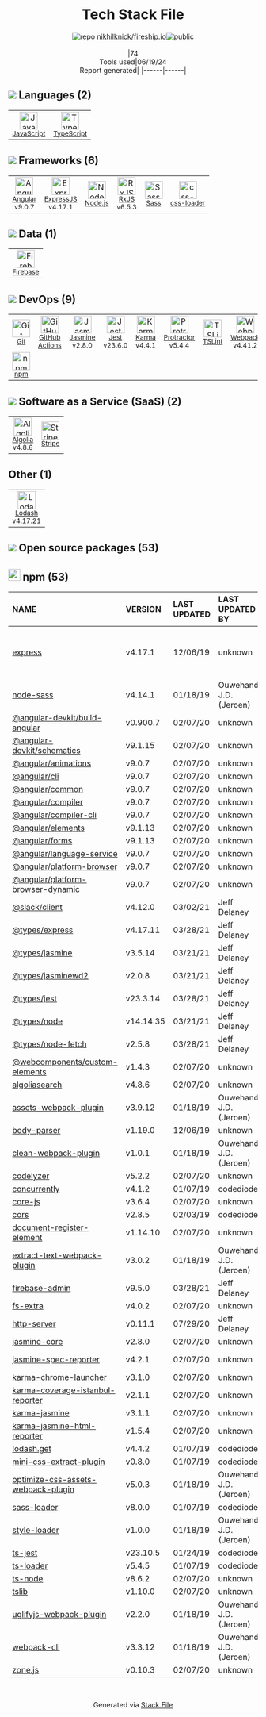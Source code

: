 <!--
&lt;--- Readme.md Snippet without images Start ---&gt;
## Tech Stack
nikhilknick/fireship.io is built on the following main stack:

- [JavaScript](https://developer.mozilla.org/en-US/docs/Web/JavaScript) – Languages
- [TypeScript](http://www.typescriptlang.org) – Languages
- [Angular](https://angular.io) – Javascript MVC Frameworks
- [ExpressJS](http://expressjs.com/) – Microframeworks (Backend)
- [Node.js](http://nodejs.org/) – Frameworks (Full Stack)
- [RxJS](http://reactivex.io/rxjs/) – Concurrency Frameworks
- [Sass](http://sass-lang.com/) – CSS Pre-processors / Extensions
- [css-loader](https://github.com/webpack-contrib/css-loader) – CSS Pre-processors / Extensions
- [Firebase](https://firebase.google.com/) – Realtime Backend / API
- [GitHub Actions](https://github.com/features/actions) – Continuous Integration
- [Jasmine](http://jasmine.github.io/) – Javascript Testing Framework
- [Jest](http://facebook.github.io/jest/) – Javascript Testing Framework
- [Karma](http://karma-runner.github.io/) – Browser Testing
- [Protractor](http://angular.github.io/protractor) – Javascript Testing Framework
- [TSLint](https://github.com/palantir/tslint) – Code Review
- [Webpack](http://webpack.js.org) – JS Build Tools / JS Task Runners
- [Algolia](https://www.algolia.com/?utm_source=stackshare&utm_medium=referral) – Search as a Service
- [Stripe](https://stripe.com) – Payment Services
- [Lodash](https://lodash.com) – Javascript Utilities & Libraries

Full tech stack [here](/techstack.md)

&lt;--- Readme.md Snippet without images End ---&gt;

&lt;--- Readme.md Snippet with images Start ---&gt;
## Tech Stack
nikhilknick/fireship.io is built on the following main stack:

- <img width='25' height='25' src='https://img.stackshare.io/service/1209/javascript.jpeg' alt='JavaScript'/> [JavaScript](https://developer.mozilla.org/en-US/docs/Web/JavaScript) – Languages
- <img width='25' height='25' src='https://img.stackshare.io/service/1612/bynNY5dJ.jpg' alt='TypeScript'/> [TypeScript](http://www.typescriptlang.org) – Languages
- <img width='25' height='25' src='https://img.stackshare.io/service/3745/cb8U-gL6_400x400.jpg' alt='Angular'/> [Angular](https://angular.io) – Javascript MVC Frameworks
- <img width='25' height='25' src='https://img.stackshare.io/service/1163/hashtag.png' alt='ExpressJS'/> [ExpressJS](http://expressjs.com/) – Microframeworks (Backend)
- <img width='25' height='25' src='https://img.stackshare.io/service/1011/n1JRsFeB_400x400.png' alt='Node.js'/> [Node.js](http://nodejs.org/) – Frameworks (Full Stack)
- <img width='25' height='25' src='https://img.stackshare.io/service/1796/984368.png' alt='RxJS'/> [RxJS](http://reactivex.io/rxjs/) – Concurrency Frameworks
- <img width='25' height='25' src='https://img.stackshare.io/service/1171/jCR2zNJV.png' alt='Sass'/> [Sass](http://sass-lang.com/) – CSS Pre-processors / Extensions
- <img width='25' height='25' src='https://img.stackshare.io/service/8074/default_d2b16fd6997fb2e164de645a34f9b8d5a880d999.png' alt='css-loader'/> [css-loader](https://github.com/webpack-contrib/css-loader) – CSS Pre-processors / Extensions
- <img width='25' height='25' src='https://img.stackshare.io/service/116/cZLxNFZS.jpg' alt='Firebase'/> [Firebase](https://firebase.google.com/) – Realtime Backend / API
- <img width='25' height='25' src='https://img.stackshare.io/service/11563/actions.png' alt='GitHub Actions'/> [GitHub Actions](https://github.com/features/actions) – Continuous Integration
- <img width='25' height='25' src='https://img.stackshare.io/service/831/7c0b595409af531b9cdeb07f8c513e8b.png' alt='Jasmine'/> [Jasmine](http://jasmine.github.io/) – Javascript Testing Framework
- <img width='25' height='25' src='https://img.stackshare.io/service/830/jest.png' alt='Jest'/> [Jest](http://facebook.github.io/jest/) – Javascript Testing Framework
- <img width='25' height='25' src='https://img.stackshare.io/service/1420/TidYGd6a.png' alt='Karma'/> [Karma](http://karma-runner.github.io/) – Browser Testing
- <img width='25' height='25' src='https://img.stackshare.io/service/1754/protractor-logo1.png' alt='Protractor'/> [Protractor](http://angular.github.io/protractor) – Javascript Testing Framework
- <img width='25' height='25' src='https://img.stackshare.io/service/5561/303157.png' alt='TSLint'/> [TSLint](https://github.com/palantir/tslint) – Code Review
- <img width='25' height='25' src='https://img.stackshare.io/service/1682/IMG_4636.PNG' alt='Webpack'/> [Webpack](http://webpack.js.org) – JS Build Tools / JS Task Runners
- <img width='25' height='25' src='https://img.stackshare.io/service/589/default_452afb716f8f4b904f267638e5c6b9172f9fa06d.png' alt='Algolia'/> [Algolia](https://www.algolia.com/?utm_source=stackshare&utm_medium=referral) – Search as a Service
- <img width='25' height='25' src='https://img.stackshare.io/service/97/eW6tXeq3.png' alt='Stripe'/> [Stripe](https://stripe.com) – Payment Services
- <img width='25' height='25' src='https://img.stackshare.io/service/2438/lodash.png' alt='Lodash'/> [Lodash](https://lodash.com) – Javascript Utilities & Libraries

Full tech stack [here](/techstack.md)

&lt;--- Readme.md Snippet with images End ---&gt;
-->
<div align="center">

# Tech Stack File
![](https://img.stackshare.io/repo.svg "repo") [nikhilknick/fireship.io](https://github.com/nikhilknick/fireship.io)![](https://img.stackshare.io/public_badge.svg "public")
<br/><br/>
|74<br/>Tools used|06/19/24 <br/>Report generated|
|------|------|
</div>

## <img src='https://img.stackshare.io/languages.svg'/> Languages (2)
<table><tr>
  <td align='center'>
  <img width='36' height='36' src='https://img.stackshare.io/service/1209/javascript.jpeg' alt='JavaScript'>
  <br>
  <sub><a href="https://developer.mozilla.org/en-US/docs/Web/JavaScript">JavaScript</a></sub>
  <br>
  <sub></sub>
</td>

<td align='center'>
  <img width='36' height='36' src='https://img.stackshare.io/service/1612/bynNY5dJ.jpg' alt='TypeScript'>
  <br>
  <sub><a href="http://www.typescriptlang.org">TypeScript</a></sub>
  <br>
  <sub></sub>
</td>

</tr>
</table>

## <img src='https://img.stackshare.io/frameworks.svg'/> Frameworks (6)
<table><tr>
  <td align='center'>
  <img width='36' height='36' src='https://img.stackshare.io/service/3745/cb8U-gL6_400x400.jpg' alt='Angular'>
  <br>
  <sub><a href="https://angular.io">Angular</a></sub>
  <br>
  <sub>v9.0.7</sub>
</td>

<td align='center'>
  <img width='36' height='36' src='https://img.stackshare.io/service/1163/hashtag.png' alt='ExpressJS'>
  <br>
  <sub><a href="http://expressjs.com/">ExpressJS</a></sub>
  <br>
  <sub>v4.17.1</sub>
</td>

<td align='center'>
  <img width='36' height='36' src='https://img.stackshare.io/service/1011/n1JRsFeB_400x400.png' alt='Node.js'>
  <br>
  <sub><a href="http://nodejs.org/">Node.js</a></sub>
  <br>
  <sub></sub>
</td>

<td align='center'>
  <img width='36' height='36' src='https://img.stackshare.io/service/1796/984368.png' alt='RxJS'>
  <br>
  <sub><a href="http://reactivex.io/rxjs/">RxJS</a></sub>
  <br>
  <sub>v6.5.3</sub>
</td>

<td align='center'>
  <img width='36' height='36' src='https://img.stackshare.io/service/1171/jCR2zNJV.png' alt='Sass'>
  <br>
  <sub><a href="http://sass-lang.com/">Sass</a></sub>
  <br>
  <sub></sub>
</td>

<td align='center'>
  <img width='36' height='36' src='https://img.stackshare.io/service/8074/default_d2b16fd6997fb2e164de645a34f9b8d5a880d999.png' alt='css-loader'>
  <br>
  <sub><a href="https://github.com/webpack-contrib/css-loader">css-loader</a></sub>
  <br>
  <sub></sub>
</td>

</tr>
</table>

## <img src='https://img.stackshare.io/databases.svg'/> Data (1)
<table><tr>
  <td align='center'>
  <img width='36' height='36' src='https://img.stackshare.io/service/116/cZLxNFZS.jpg' alt='Firebase'>
  <br>
  <sub><a href="https://firebase.google.com/">Firebase</a></sub>
  <br>
  <sub></sub>
</td>

</tr>
</table>

## <img src='https://img.stackshare.io/devops.svg'/> DevOps (9)
<table><tr>
  <td align='center'>
  <img width='36' height='36' src='https://img.stackshare.io/service/1046/git.png' alt='Git'>
  <br>
  <sub><a href="http://git-scm.com/">Git</a></sub>
  <br>
  <sub></sub>
</td>

<td align='center'>
  <img width='36' height='36' src='https://img.stackshare.io/service/11563/actions.png' alt='GitHub Actions'>
  <br>
  <sub><a href="https://github.com/features/actions">GitHub Actions</a></sub>
  <br>
  <sub></sub>
</td>

<td align='center'>
  <img width='36' height='36' src='https://img.stackshare.io/service/831/7c0b595409af531b9cdeb07f8c513e8b.png' alt='Jasmine'>
  <br>
  <sub><a href="http://jasmine.github.io/">Jasmine</a></sub>
  <br>
  <sub>v2.8.0</sub>
</td>

<td align='center'>
  <img width='36' height='36' src='https://img.stackshare.io/service/830/jest.png' alt='Jest'>
  <br>
  <sub><a href="http://facebook.github.io/jest/">Jest</a></sub>
  <br>
  <sub>v23.6.0</sub>
</td>

<td align='center'>
  <img width='36' height='36' src='https://img.stackshare.io/service/1420/TidYGd6a.png' alt='Karma'>
  <br>
  <sub><a href="http://karma-runner.github.io/">Karma</a></sub>
  <br>
  <sub>v4.4.1</sub>
</td>

<td align='center'>
  <img width='36' height='36' src='https://img.stackshare.io/service/1754/protractor-logo1.png' alt='Protractor'>
  <br>
  <sub><a href="http://angular.github.io/protractor">Protractor</a></sub>
  <br>
  <sub>v5.4.4</sub>
</td>

<td align='center'>
  <img width='36' height='36' src='https://img.stackshare.io/service/5561/303157.png' alt='TSLint'>
  <br>
  <sub><a href="https://github.com/palantir/tslint">TSLint</a></sub>
  <br>
  <sub></sub>
</td>

<td align='center'>
  <img width='36' height='36' src='https://img.stackshare.io/service/1682/IMG_4636.PNG' alt='Webpack'>
  <br>
  <sub><a href="http://webpack.js.org">Webpack</a></sub>
  <br>
  <sub>v4.41.2</sub>
</td>

</tr>
<tr>
  <td align='center'>
  <img width='36' height='36' src='https://img.stackshare.io/service/1120/lejvzrnlpb308aftn31u.png' alt='npm'>
  <br>
  <sub><a href="https://www.npmjs.com/">npm</a></sub>
  <br>
  <sub></sub>
</td>

</tr>
</table>

## <img src='https://img.stackshare.io/saas.svg'/> Software as a Service (SaaS) (2)
<table><tr>
  <td align='center'>
  <img width='36' height='36' src='https://img.stackshare.io/service/589/default_452afb716f8f4b904f267638e5c6b9172f9fa06d.png' alt='Algolia'>
  <br>
  <sub><a href="https://www.algolia.com/?utm_source=stackshare&utm_medium=referral">Algolia</a></sub>
  <br>
  <sub>v4.8.6</sub>
</td>

<td align='center'>
  <img width='36' height='36' src='https://img.stackshare.io/service/97/eW6tXeq3.png' alt='Stripe'>
  <br>
  <sub><a href="https://stripe.com">Stripe</a></sub>
  <br>
  <sub></sub>
</td>

</tr>
</table>

## Other (1)
<table><tr>
  <td align='center'>
  <img width='36' height='36' src='https://img.stackshare.io/service/2438/lodash.png' alt='Lodash'>
  <br>
  <sub><a href="https://lodash.com">Lodash</a></sub>
  <br>
  <sub>v4.17.21</sub>
</td>

</tr>
</table>


## <img src='https://img.stackshare.io/group.svg' /> Open source packages (53)</h2>

## <img width='24' height='24' src='https://img.stackshare.io/service/1120/lejvzrnlpb308aftn31u.png'/> npm (53)

|NAME|VERSION|LAST UPDATED|LAST UPDATED BY|LICENSE|VULNERABILITIES|
|:------|:------|:------|:------|:------|:------|
|[express](https://www.npmjs.com/express)|v4.17.1|12/06/19|unknown |MIT|[CVE-2022-24999](https://github.com/advisories/GHSA-hrpp-h998-j3pp) (High)<br/>[CVE-2024-29041](https://github.com/advisories/GHSA-rv95-896h-c2vc) (Moderate)|
|[node-sass](https://www.npmjs.com/node-sass)|v4.14.1|01/18/19|Ouwehand, J.D. (Jeroen) |MIT|[CVE-2020-24025](https://github.com/advisories/GHSA-r8f7-9pfq-mjmv) (Moderate)|
|[@angular-devkit/build-angular](https://www.npmjs.com/@angular-devkit/build-angular)|v0.900.7|02/07/20|unknown |MIT|N/A|
|[@angular-devkit/schematics](https://www.npmjs.com/@angular-devkit/schematics)|v9.1.15|02/07/20|unknown |MIT|N/A|
|[@angular/animations](https://www.npmjs.com/@angular/animations)|v9.0.7|02/07/20|unknown |MIT|N/A|
|[@angular/cli](https://www.npmjs.com/@angular/cli)|v9.0.7|02/07/20|unknown |MIT|N/A|
|[@angular/common](https://www.npmjs.com/@angular/common)|v9.0.7|02/07/20|unknown |MIT|N/A|
|[@angular/compiler](https://www.npmjs.com/@angular/compiler)|v9.0.7|02/07/20|unknown |MIT|N/A|
|[@angular/compiler-cli](https://www.npmjs.com/@angular/compiler-cli)|v9.0.7|02/07/20|unknown |MIT|N/A|
|[@angular/elements](https://www.npmjs.com/@angular/elements)|v9.1.13|02/07/20|unknown |MIT|N/A|
|[@angular/forms](https://www.npmjs.com/@angular/forms)|v9.1.13|02/07/20|unknown |MIT|N/A|
|[@angular/language-service](https://www.npmjs.com/@angular/language-service)|v9.0.7|02/07/20|unknown |MIT|N/A|
|[@angular/platform-browser](https://www.npmjs.com/@angular/platform-browser)|v9.0.7|02/07/20|unknown |MIT|N/A|
|[@angular/platform-browser-dynamic](https://www.npmjs.com/@angular/platform-browser-dynamic)|v9.0.7|02/07/20|unknown |MIT|N/A|
|[@slack/client](https://www.npmjs.com/@slack/client)|v4.12.0|03/02/21|Jeff Delaney |MIT|N/A|
|[@types/express](https://www.npmjs.com/@types/express)|v4.17.11|03/28/21|Jeff Delaney |MIT|N/A|
|[@types/jasmine](https://www.npmjs.com/@types/jasmine)|v3.5.14|03/21/21|Jeff Delaney |MIT|N/A|
|[@types/jasminewd2](https://www.npmjs.com/@types/jasminewd2)|v2.0.8|03/21/21|Jeff Delaney |MIT|N/A|
|[@types/jest](https://www.npmjs.com/@types/jest)|v23.3.14|03/28/21|Jeff Delaney |MIT|N/A|
|[@types/node](https://www.npmjs.com/@types/node)|v14.14.35|03/21/21|Jeff Delaney |MIT|N/A|
|[@types/node-fetch](https://www.npmjs.com/@types/node-fetch)|v2.5.8|03/28/21|Jeff Delaney |MIT|N/A|
|[@webcomponents/custom-elements](https://www.npmjs.com/@webcomponents/custom-elements)|v1.4.3|02/07/20|unknown |BSD-3-Clause|N/A|
|[algoliasearch](https://www.npmjs.com/algoliasearch)|v4.8.6|02/07/20|unknown |MIT|N/A|
|[assets-webpack-plugin](https://www.npmjs.com/assets-webpack-plugin)|v3.9.12|01/18/19|Ouwehand, J.D. (Jeroen) |MIT|N/A|
|[body-parser](https://www.npmjs.com/body-parser)|v1.19.0|12/06/19|unknown |MIT|N/A|
|[clean-webpack-plugin](https://www.npmjs.com/clean-webpack-plugin)|v1.0.1|01/18/19|Ouwehand, J.D. (Jeroen) |MIT|N/A|
|[codelyzer](https://www.npmjs.com/codelyzer)|v5.2.2|02/07/20|unknown |MIT|N/A|
|[concurrently](https://www.npmjs.com/concurrently)|v4.1.2|01/07/19|codediodeio |MIT|N/A|
|[core-js](https://www.npmjs.com/core-js)|v3.6.4|02/07/20|unknown |MIT|N/A|
|[cors](https://www.npmjs.com/cors)|v2.8.5|02/03/19|codediodeio |MIT|N/A|
|[document-register-element](https://www.npmjs.com/document-register-element)|v1.14.10|02/07/20|unknown |ISC|N/A|
|[extract-text-webpack-plugin](https://www.npmjs.com/extract-text-webpack-plugin)|v3.0.2|01/18/19|Ouwehand, J.D. (Jeroen) |MIT|N/A|
|[firebase-admin](https://www.npmjs.com/firebase-admin)|v9.5.0|03/28/21|Jeff Delaney |Apache-2.0|N/A|
|[fs-extra](https://www.npmjs.com/fs-extra)|v4.0.2|02/07/20|unknown |MIT|N/A|
|[http-server](https://www.npmjs.com/http-server)|v0.11.1|07/29/20|Jeff Delaney |MIT|N/A|
|[jasmine-core](https://www.npmjs.com/jasmine-core)|v2.8.0|02/07/20|unknown |MIT|N/A|
|[jasmine-spec-reporter](https://www.npmjs.com/jasmine-spec-reporter)|v4.2.1|02/07/20|unknown |Apache-2.0|N/A|
|[karma-chrome-launcher](https://www.npmjs.com/karma-chrome-launcher)|v3.1.0|02/07/20|unknown |MIT|N/A|
|[karma-coverage-istanbul-reporter](https://www.npmjs.com/karma-coverage-istanbul-reporter)|v2.1.1|02/07/20|unknown |MIT|N/A|
|[karma-jasmine](https://www.npmjs.com/karma-jasmine)|v3.1.1|02/07/20|unknown |MIT|N/A|
|[karma-jasmine-html-reporter](https://www.npmjs.com/karma-jasmine-html-reporter)|v1.5.4|02/07/20|unknown |MIT|N/A|
|[lodash.get](https://www.npmjs.com/lodash.get)|v4.4.2|01/07/19|codediodeio |MIT|N/A|
|[mini-css-extract-plugin](https://www.npmjs.com/mini-css-extract-plugin)|v0.8.0|01/07/19|codediodeio |MIT|N/A|
|[optimize-css-assets-webpack-plugin](https://www.npmjs.com/optimize-css-assets-webpack-plugin)|v5.0.3|01/18/19|Ouwehand, J.D. (Jeroen) |MIT|N/A|
|[sass-loader](https://www.npmjs.com/sass-loader)|v8.0.0|01/07/19|codediodeio |MIT|N/A|
|[style-loader](https://www.npmjs.com/style-loader)|v1.0.0|01/18/19|Ouwehand, J.D. (Jeroen) |MIT|N/A|
|[ts-jest](https://www.npmjs.com/ts-jest)|v23.10.5|01/24/19|codediodeio |MIT|N/A|
|[ts-loader](https://www.npmjs.com/ts-loader)|v5.4.5|01/07/19|codediodeio |MIT|N/A|
|[ts-node](https://www.npmjs.com/ts-node)|v8.6.2|02/07/20|unknown |MIT|N/A|
|[tslib](https://www.npmjs.com/tslib)|v1.10.0|02/07/20|unknown |0BSD|N/A|
|[uglifyjs-webpack-plugin](https://www.npmjs.com/uglifyjs-webpack-plugin)|v2.2.0|01/18/19|Ouwehand, J.D. (Jeroen) |MIT|N/A|
|[webpack-cli](https://www.npmjs.com/webpack-cli)|v3.3.12|01/18/19|Ouwehand, J.D. (Jeroen) |MIT|N/A|
|[zone.js](https://www.npmjs.com/zone.js)|v0.10.3|02/07/20|unknown |MIT|N/A|

<br/>
<div align='center'>

Generated via [Stack File](https://github.com/marketplace/stack-file)
